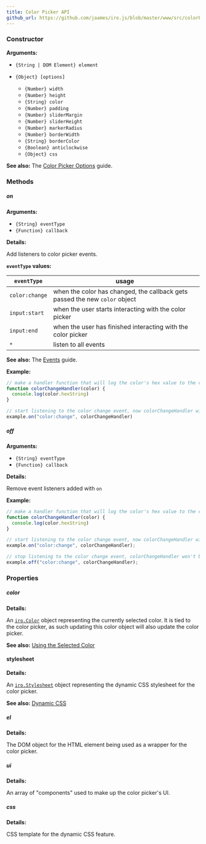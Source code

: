 ```yaml
---
title: Color Picker API
github_url: https://github.com/jaames/iro.js/blob/master/www/src/colorPicker_api.md
---
```


### Constructor

**Arguments:**

* `{String | DOM Element} element`

* `{Object} [options]`

  * `{Number} width`
  * `{Number} height`
  * `{String} color`
  * `{Number} padding`
  * `{Number} sliderMargin`
  * `{Number} sliderHeight`
  * `{Number} markerRadius`
  * `{Number} borderWidth`
  * `{String} borderColor`
  * `{Boolean} anticlockwise`
  * `{Object} css`

**See also:** The [Color Picker Options](guide.html#Color-Picker-Options) guide.

### Methods

##### on

**Arguments:**

* `{String} eventType`
* `{Function} callback`

**Details:**

Add listeners to color picker events.

**`eventType` values:**

| `eventType`    | usage |
|----------------|-------|
| `color:change` | when the color has changed, the callback gets passed the new `color` object |
| `input:start` | when the user starts interacting with the color picker |
| `input:end` | when the user has finished interacting with the color picker |
| `*` | listen to all events |

**See also:** The [Events](http://localhost:4000/projects/iro/docs/guide.html#Events) guide.

**Example:**

```js
// make a handler function that will log the color's hex value to the console
function colorChangeHandler(color) {
  console.log(color.hexString)
}

// start listening to the color change event, now colorChangeHandler will be called whenever the color changes
example.on("color:change", colorChangeHandler)
```

##### off

**Arguments:**

* `{String} eventType`
* `{Function} callback`

**Details:**

Remove event listeners added with `on`

**Example:**

```js
// make a handler function that will log the color's hex value to the console
function colorChangeHandler(color) {
  console.log(color.hexString)
}

// start listening to the color change event, now colorChangeHandler will be called whenever the color changes
example.on("color:change", colorChangeHandler);

// stop listening to the color change event, colorChangeHandler won't be called ehen the color changes
example.off("color:change", colorChangeHandler);
```

### Properties

##### color

**Details:**

An [`iro.Color`](colorPicker_api.html) object representing the currently selected color. It is tied to the color picker, as such updating this color object will also update the color picker.

**See also:** [Using the Selected Color](guide.html#Using-the-Selected-Color)

#### stylesheet

**Details:**

An [`iro.Stylesheet`](stylesheet_api.html) object representing the dynamic CSS stylesheet for the color picker.

**See also:** [Dynamic CSS](guide.html#Dynamic-CSS)

##### el

**Details:**

The DOM object for the HTML element being used as a wrapper for the color picker.

##### ui

**Details:**

An array of "components" used to make up the color picker's UI.

##### css

**Details:**

CSS template for the dynamic CSS feature.
